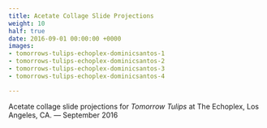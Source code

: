```yaml
---
title: Acetate Collage Slide Projections
weight: 10
half: true
date: 2016-09-01 00:00:00 +0000
images:
- tomorrows-tulips-echoplex-dominicsantos-1
- tomorrows-tulips-echoplex-dominicsantos-2
- tomorrows-tulips-echoplex-dominicsantos-3
- tomorrows-tulips-echoplex-dominicsantos-4

---
```

Acetate collage slide projections for _Tomorrow Tulips_ at The Echoplex, Los Angeles, CA. — September 2016
